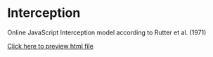 # Interception
Online JavaScript Interception model according to Rutter et al. (1971)

[Click here to preview html file](http://htmlpreview.github.io/?https://github.com/kristianfoerster/interception/blob/main/Interception.html)

